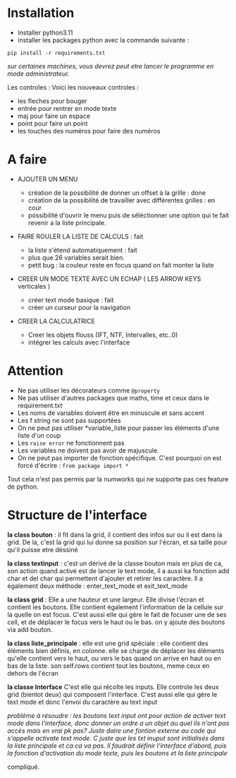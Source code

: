 # Installation

- Installer python3.11
- installer les packages python avec la commande suivante : 

```
pip install -r requirements.txt
```
*sur certaines machines, vous devrez peut etre lancer le programme en mode administrateur.*

Les controles : 
Voici les nouveaux controles : 

- les fleches pour bouger 
- entrée pour rentrer en mode texte
- maj pour faire un espace 
- point pour faire un point
- les touches des numéros pour faire des numéros

# A faire 

- AJOUTER UN MENU 
    - création de la possibilité de donner un offset à la grille : done
    - création de la possibilité de travailler avec différentes grilles : en cour
    - possibilité d'ouvrir le menu puis de séléctionner une option qui te fait revenir a la liste principale.

- FAIRE ROULER LA LISTE DE CALCULS  : fait
    - la liste s'étend automatiquement : fait
    - plus que 26 variables serait bien. 
    - petit bug : la couleur reste en focus quand on fait monter la liste
- CREER UN MODE TEXTE AVEC UN ECHAP ( LES ARROW KEYS verticales ) 
    - créer text mode basique : fait
    - créer un curseur pour la navigation

- CREER LA CALCULATRICE
    - Creer les objets flouss (IFT, NTF, Intervalles, etc..0)
    - intégrer les calculs avec l'interface

# Attention

- Ne pas utiliser les décorateurs comme ```@property```
- Ne pas utiliser d'autres packages que maths, time et ceux dans le requirement.txt
- Les noms de variables doivent être en minuscule et sans accent
- Les f string ne sont pas supportées
- On ne peut pas utiliser *variable_liste pour passer les éléments d'une liste d'un coup
- Les ```raise error``` ne fonctionnent pas
- Les variables ne doivent pas avoir de majuscule.
- On ne peut pas importer de fonction spécifique. C'est pourquoi on est forcé d'écrire : ```from package import *```


Tout cela n'est pas permis par la numworks qui ne supporte pas ces feature de python. 

# Structure de l'interface 
**la class bouton** : il fit dans la grid, il contient des infos sur ou il est dans la grid. De la, c'est la grid qui lui donne sa position sur l'écran, et sa taille pour qu'il puisse etre déssiné


**la class textinput** : c'est un dérivé de la classe bouton mais en plus de  ca, son action quand activé est de lancer le text mode, il a aussi ka fonction add char et del char qui permettent d'ajouter et retirer les caractère. Il a également deux méthode : enter_text_mode et exit_text_mode


**la class grid** : Elle a une hauteur et une largeur. Elle divise l'écran et contient les boutons. Elle contient également l'information de la cellule sur la quelle on est focus. C'est aussi elle qui gère le fait de focuser une de ses cell, et de déplacer le focus vers le haut ou le bas. on y ajoute des boutons via add bouton. 

**la class liste_principale** : elle est une grid spéciale : elle contient des éléments bien définis, en colonne. elle se charge de déplacer les éléments qu'elle contient vers le haut, ou vers le bas quand on arrive en haut ou en bas de la liste. son self.rows contient tout les boutons, meme ceux en dehors de l'écran


**la classe Interface**
C'est elle qui récolte les inputs. Elle controle les deux grid (bientot deux) qui composent l'interface. C'est aussi elle qui gère le text mode et donc l'envoi du caractère au text input


*problème à résoudre : les boutons text input ont pour action de activer text mode dans l'interface, donc donner un ordre a un objet au quel ils n'ont pas accès mais en vrai pk pas? Juste daire une fontion externe au code qui s'appelle activate text mode. C juste que les txt inuput sont initialisés dans la liste principale et ca ca va pas. Il faudrait définir l'interface d'abord, puis la fonction d'activation du mode texte, puis les boutons et la liste principale*

compliqué.